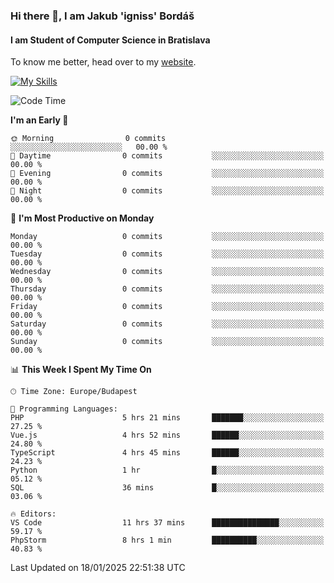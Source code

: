 ### Hi there 👋, I am Jakub 'igniss' Bordáš

#### I am Student of Computer Science in Bratislava
To know me better, head over to my [website](https://bordas.sk).

[![My Skills](https://skillicons.dev/icons?i=js,html,css,figma,svelte,java,kotlin,python,postgresql,typescript,nest,nodejs)](https://bordas.sk)


<!--START_SECTION:waka-->
![Code Time](http://img.shields.io/badge/Code%20Time-1%2C642%20hrs%2011%20mins-blue)

**I'm an Early 🐤** 

```text
🌞 Morning                0 commits           ░░░░░░░░░░░░░░░░░░░░░░░░░   00.00 % 
🌆 Daytime                0 commits           ░░░░░░░░░░░░░░░░░░░░░░░░░   00.00 % 
🌃 Evening                0 commits           ░░░░░░░░░░░░░░░░░░░░░░░░░   00.00 % 
🌙 Night                  0 commits           ░░░░░░░░░░░░░░░░░░░░░░░░░   00.00 % 
```
📅 **I'm Most Productive on Monday** 

```text
Monday                   0 commits           ░░░░░░░░░░░░░░░░░░░░░░░░░   00.00 % 
Tuesday                  0 commits           ░░░░░░░░░░░░░░░░░░░░░░░░░   00.00 % 
Wednesday                0 commits           ░░░░░░░░░░░░░░░░░░░░░░░░░   00.00 % 
Thursday                 0 commits           ░░░░░░░░░░░░░░░░░░░░░░░░░   00.00 % 
Friday                   0 commits           ░░░░░░░░░░░░░░░░░░░░░░░░░   00.00 % 
Saturday                 0 commits           ░░░░░░░░░░░░░░░░░░░░░░░░░   00.00 % 
Sunday                   0 commits           ░░░░░░░░░░░░░░░░░░░░░░░░░   00.00 % 
```


📊 **This Week I Spent My Time On** 

```text
🕑︎ Time Zone: Europe/Budapest

💬 Programming Languages: 
PHP                      5 hrs 21 mins       ███████░░░░░░░░░░░░░░░░░░   27.25 % 
Vue.js                   4 hrs 52 mins       ██████░░░░░░░░░░░░░░░░░░░   24.80 % 
TypeScript               4 hrs 45 mins       ██████░░░░░░░░░░░░░░░░░░░   24.23 % 
Python                   1 hr                █░░░░░░░░░░░░░░░░░░░░░░░░   05.12 % 
SQL                      36 mins             █░░░░░░░░░░░░░░░░░░░░░░░░   03.06 % 

🔥 Editors: 
VS Code                  11 hrs 37 mins      ███████████████░░░░░░░░░░   59.17 % 
PhpStorm                 8 hrs 1 min         ██████████░░░░░░░░░░░░░░░   40.83 % 
```


 Last Updated on 18/01/2025 22:51:38 UTC
<!--END_SECTION:waka-->
